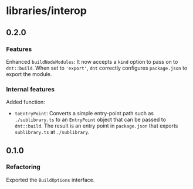 # libraries/interop

## 0.2.0

### Features

Enhanced `buildNodeModules`: It now accepts a `kind` option to pass on to `dnt::build`. When set to `'export'`, `dnt` correctly configures `package.json` to export the module.

### Internal features

Added function:

- `toEntryPoint`: Converts a simple entry-point path such as `./sublibrary.ts` to an `EntryPoint` object that can be passed to `dnt::build`. The result is an entry point in `package.json` that exports `sublibrary.ts` at `./sublibrary`.

## 0.1.0

### Refactoring

Exported the `BuildOptions` interface.
